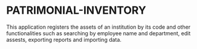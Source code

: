 # PATRIMONIAL-INVENTORY
This application registers the assets of an institution by its code and other functionalities such as searching by employee name and department, edit assests, exporting reports and importing data.
